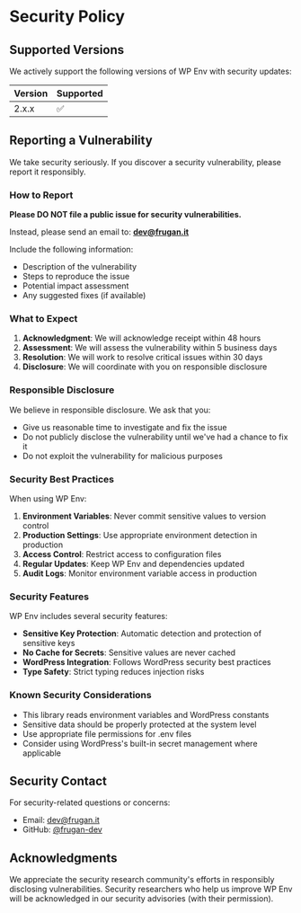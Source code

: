 # Security Policy

## Supported Versions

We actively support the following versions of WP Env with security updates:

| Version | Supported          |
| ------- | ------------------ |
| 2.x.x   | :white_check_mark: |

## Reporting a Vulnerability

We take security seriously. If you discover a security vulnerability, please report it responsibly.

### How to Report

**Please DO NOT file a public issue for security vulnerabilities.**

Instead, please send an email to: **dev@frugan.it**

Include the following information:
- Description of the vulnerability
- Steps to reproduce the issue
- Potential impact assessment
- Any suggested fixes (if available)

### What to Expect

1. **Acknowledgment**: We will acknowledge receipt within 48 hours
2. **Assessment**: We will assess the vulnerability within 5 business days
3. **Resolution**: We will work to resolve critical issues within 30 days
4. **Disclosure**: We will coordinate with you on responsible disclosure

### Responsible Disclosure

We believe in responsible disclosure. We ask that you:
- Give us reasonable time to investigate and fix the issue
- Do not publicly disclose the vulnerability until we've had a chance to fix it
- Do not exploit the vulnerability for malicious purposes

### Security Best Practices

When using WP Env:

1. **Environment Variables**: Never commit sensitive values to version control
2. **Production Settings**: Use appropriate environment detection in production
3. **Access Control**: Restrict access to configuration files
4. **Regular Updates**: Keep WP Env and dependencies updated
5. **Audit Logs**: Monitor environment variable access in production

### Security Features

WP Env includes several security features:

- **Sensitive Key Protection**: Automatic detection and protection of sensitive keys
- **No Cache for Secrets**: Sensitive values are never cached
- **WordPress Integration**: Follows WordPress security best practices
- **Type Safety**: Strict typing reduces injection risks

### Known Security Considerations

- This library reads environment variables and WordPress constants
- Sensitive data should be properly protected at the system level
- Use appropriate file permissions for .env files
- Consider using WordPress's built-in secret management where applicable

## Security Contact

For security-related questions or concerns:
- Email: dev@frugan.it
- GitHub: [@frugan-dev](https://github.com/frugan-dev)

## Acknowledgments

We appreciate the security research community's efforts in responsibly disclosing vulnerabilities. Security researchers who help us improve WP Env will be acknowledged in our security advisories (with their permission).